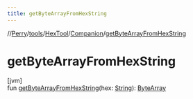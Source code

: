 ```yaml
---
title: getByteArrayFromHexString
---
```

//[Perry](../../../../index.html)/[tools](../../index.html)/[HexTool](../index.html)/[Companion](index.html)/[getByteArrayFromHexString](get-byte-array-from-hex-string.html)



# getByteArrayFromHexString



[jvm]\
fun [getByteArrayFromHexString](get-byte-array-from-hex-string.html)(hex: [String](https://kotlinlang.org/api/latest/jvm/stdlib/kotlin/-string/index.html)): [ByteArray](https://kotlinlang.org/api/latest/jvm/stdlib/kotlin/-byte-array/index.html)




